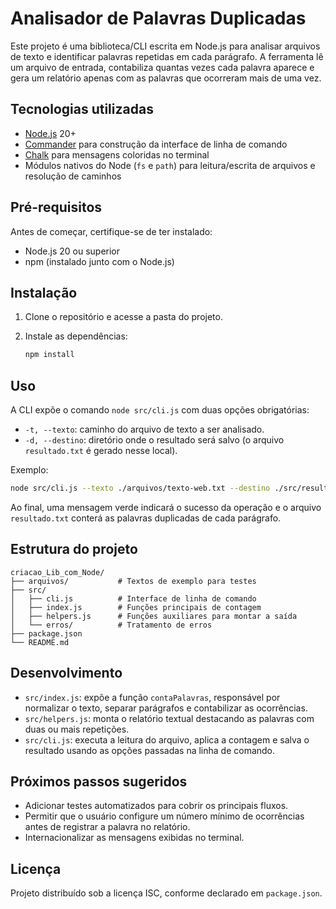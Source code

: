 # Analisador de Palavras Duplicadas

Este projeto é uma biblioteca/CLI escrita em Node.js para analisar arquivos de texto e identificar palavras repetidas em cada parágrafo. A ferramenta lê um arquivo de entrada, contabiliza quantas vezes cada palavra aparece e gera um relatório apenas com as palavras que ocorreram mais de uma vez.

## Tecnologias utilizadas

- [Node.js](https://nodejs.org/) 20+
- [Commander](https://github.com/tj/commander.js) para construção da interface de linha de comando
- [Chalk](https://github.com/chalk/chalk) para mensagens coloridas no terminal
- Módulos nativos do Node (`fs` e `path`) para leitura/escrita de arquivos e resolução de caminhos

## Pré-requisitos

Antes de começar, certifique-se de ter instalado:

- Node.js 20 ou superior
- npm (instalado junto com o Node.js)

## Instalação

1. Clone o repositório e acesse a pasta do projeto.
2. Instale as dependências:

   ```bash
   npm install
   ```

## Uso

A CLI expõe o comando `node src/cli.js` com duas opções obrigatórias:

- `-t, --texto`: caminho do arquivo de texto a ser analisado.
- `-d, --destino`: diretório onde o resultado será salvo (o arquivo `resultado.txt` é gerado nesse local).

Exemplo:

```bash
node src/cli.js --texto ./arquivos/texto-web.txt --destino ./src/resultados
```

Ao final, uma mensagem verde indicará o sucesso da operação e o arquivo `resultado.txt` conterá as palavras duplicadas de cada parágrafo.

## Estrutura do projeto

```
criacao_Lib_com_Node/
├── arquivos/           # Textos de exemplo para testes
├── src/
│   ├── cli.js          # Interface de linha de comando
│   ├── index.js        # Funções principais de contagem
│   ├── helpers.js      # Funções auxiliares para montar a saída
│   └── erros/          # Tratamento de erros
├── package.json
└── README.md
```

## Desenvolvimento

- `src/index.js`: expõe a função `contaPalavras`, responsável por normalizar o texto, separar parágrafos e contabilizar as ocorrências.
- `src/helpers.js`: monta o relatório textual destacando as palavras com duas ou mais repetições.
- `src/cli.js`: executa a leitura do arquivo, aplica a contagem e salva o resultado usando as opções passadas na linha de comando.

## Próximos passos sugeridos

- Adicionar testes automatizados para cobrir os principais fluxos.
- Permitir que o usuário configure um número mínimo de ocorrências antes de registrar a palavra no relatório.
- Internacionalizar as mensagens exibidas no terminal.

## Licença

Projeto distribuído sob a licença ISC, conforme declarado em `package.json`.
